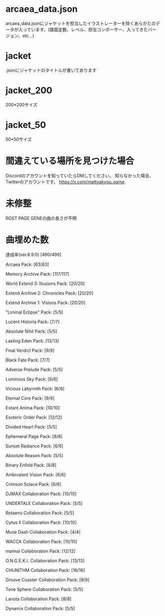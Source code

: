 # arcaea_data.json
arcaea_data.jsonにジャケットを担当したイラストレーターを除くあらかたのデータが入っています。(譜面定数、レベル、担当コンポーサー、入ってきたバージョン、etc...)
# jacket
.jsonにジャケットのタイトルが書いてあります

# jacket_200
200*200サイズ

# jacket_50
50*50サイズ

# 間違えている場所を見つけた場合
Discordのアカウントを知っていたらDMしてください。
知らなかった場合、Twitterのアカウントです。
https://x.com/mattyakyou_game

# 未修整
ROST PAGE GENEの曲の長さが不明


# 曲埋めた数
達成率(ver.6.9.0) [490/490]

Arcaea Pack: [63/63]

Memory Archive Pack: [117/117]

World Extend 3: Illusions Pack: [20/20]

Extend Archive 2: Chronicles Pack: [20/20]

Extend Archive 1: Visions Pack: [20/20]

"Liminal Eclipse" Pack: [5/5]

Lucent Historia Pack: [7/7]

Absolute Nihil Pack: [5/5]

Lasting Eden Pack: [13/13]

Final Verdict Pack: [9/9]

Black Fate Pack: [7/7]

Adverse Prelude Pack: [5/5]

Luminous Sky Pack: [6/6]

Vicious Labyrinth Pack: [6/6]

Eternal Core Pack: [9/9]

Extant Anima Pack: [10/10]

Esoteric Order Pack: [12/12]

Divided Heart Pack: [5/5]

Ephemeral Page Pack: [8/8]

Sunset Radiance Pack: [6/6]

Absolute Reason Pack: [5/5]

Binary Enfold Pack: [8/8]

Ambivalent Vision Pack: [6/6]

Crimson Solace Pack: [6/6]

DJMAX Collaboration Pack: [10/10]

UNDERTALE Collaboration Pack: [5/5]

Rotaeno Collaboration Pack: [5/5]

Cytus II Collaboration Pack: [10/10]

Muse Dash Collaboration Pack: [4/4]

WACCA Collaboration Pack: [10/10]

maimai Collaboration Pack: [12/12]

O.N.G.E.K.I. Collaboration Pack: [13/13]

CHUNITHM Collaboration Pack: [16/16]

Groove Coaster Collaboration Pack: [9/9]

Tone Sphere Collaboration Pack: [5/5]

Lanota Collaboration Pack: [8/8]

Dynamix Collaboration Pack: [5/5]
